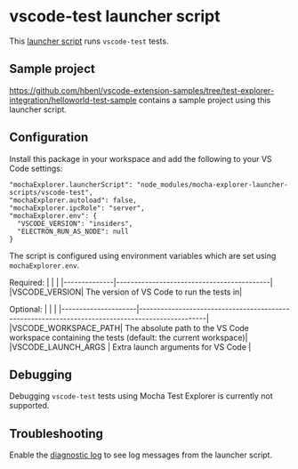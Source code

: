 # vscode-test launcher script
This [launcher script](https://marketplace.visualstudio.com/items?itemName=hbenl.vscode-mocha-test-adapter#running-tests-remotely) runs `vscode-test` tests.

## Sample project
https://github.com/hbenl/vscode-extension-samples/tree/test-explorer-integration/helloworld-test-sample contains a sample project using this launcher script.

## Configuration
Install this package in your workspace and add the following to your VS Code settings:
```
"mochaExplorer.launcherScript": "node_modules/mocha-explorer-launcher-scripts/vscode-test",
"mochaExplorer.autoload": false,
"mochaExplorer.ipcRole": "server",
"mochaExplorer.env": {
  "VSCODE_VERSION": "insiders",
  "ELECTRON_RUN_AS_NODE": null
}
```
The script is configured using environment variables which are set using `mochaExplorer.env`.

Required:
|              |                                           |
|--------------|-------------------------------------------|
|VSCODE_VERSION| The version of VS Code to run the tests in|

Optional:
|                     |                                                                                                 |
|---------------------|-------------------------------------------------------------------------------------------------|
|VSCODE_WORKSPACE_PATH| The absolute path to the VS Code workspace containing the tests (default: the current workspace)|
|VSCODE_LAUNCH_ARGS   | Extra launch arguments for VS Code                                                              |

## Debugging
Debugging `vscode-test` tests using Mocha Test Explorer is currently not supported.

## Troubleshooting
Enable the [diagnostic log](https://marketplace.visualstudio.com/items?itemName=hbenl.vscode-mocha-test-adapter#troubleshooting) to see log messages from the launcher script.
